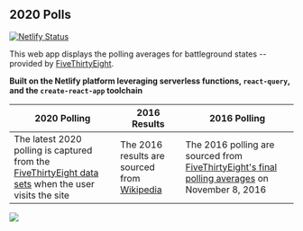 ## 2020 Polls

[![Netlify Status](https://api.netlify.com/api/v1/badges/4b4833c5-eac1-4511-88b8-a6cb8f980378/deploy-status)](https://app.netlify.com/sites/2020-polls/deploys)

This web app displays the polling averages for battleground states -- provided by [FiveThirtyEight](https://fivethirtyeight.com/).

**Built on the Netlify platform leveraging serverless functions, `react-query`, and the `create-react-app` toolchain**

| 2020 Polling                                                                                                                                                                       | 2016 Results                                                                                                                           | 2016 Polling                                                                                                                                                                 |
| ---------------------------------------------------------------------------------------------------------------------------------------------------------------------------------- | -------------------------------------------------------------------------------------------------------------------------------------- | ---------------------------------------------------------------------------------------------------------------------------------------------------------------------------- |
| The latest 2020 polling is captured from the [FiveThirtyEight data sets](https://github.com/fivethirtyeight/data/tree/master/polls#polling-averages) when the user visits the site | The 2016 results are sourced from [Wikipedia](https://en.wikipedia.org/wiki/2016_United_States_presidential_election#Results_by_state) | The 2016 polling are sourced from [FiveThirtyEight's final polling averages](https://github.com/fivethirtyeight/data/tree/master/polls#polling-averages) on November 8, 2016 |

<img src="https://i.imgur.com/B5oUGs7.png" />
